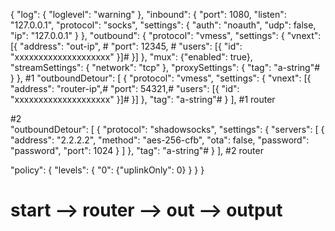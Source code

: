 {
  "log": {
    "loglevel": "warning"
  },
  "inbound": {
    "port": 1080,
    "listen": "127.0.0.1",
    "protocol": "socks",
    "settings": {
      "auth": "noauth",
      "udp": false,
      "ip": "127.0.0.1"
    }
  },
   "outbound": {
    "protocol": "vmess",
    "settings": {
      "vnext": [{
        "address": "out-ip", #
        "port": 12345, #
        "users": [{ "id": "xxxxxxxxxxxxxxxxxxxx" }]#
      }]
    },
"mux": {"enabled": true},
"streamSettings": {
      "network": "tcp"
    },
    "proxySettings": {
        "tag": "a-string"#
      }
  },
#1
"outboundDetour": [
    {
      "protocol": "vmess",
      "settings": {
      "vnext": [{
        "address": "router-ip",# 
        "port": 54321,# 
        "users": [{ "id": "xxxxxxxxxxxxxxxxxxxx" }]#
      }]
    },
	"tag": "a-string"#
      }
  ],
#1   router

#2  
"outboundDetour": [
    {
      "protocol": "shadowsocks",
      "settings": {
        "servers": [
          {
            "address": "2.2.2.2",
            "method": "aes-256-cfb",
            "ota": false,
            "password": "password",
            "port": 1024
          }
        ]
      },
      "tag": "a-string"#
    }
  ],
#2   router

  "policy": {
    "levels": {
      "0": {"uplinkOnly": 0}
    }
  }
}

# start --> router --> out --> output
